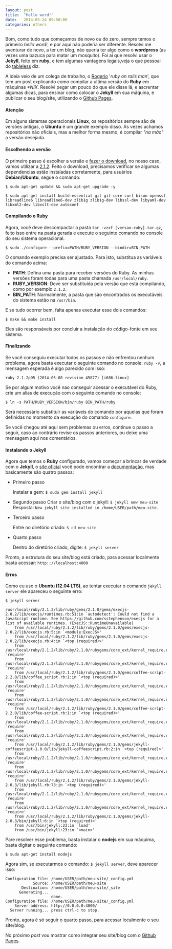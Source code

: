 ```yaml
---
layout: post
title:  "Hello word!"
date:   2014-05-24 09:50:00
categories: others
---
```


Bom, como tudo que começamos de novo ou do zero, sempre temos o primeiro *hello word!*, e por aqui não poderia ser diferente. Resolvi me aventurar de novo, a ter um blog, não queria ter algo como o **wordpress** (as vezes uma bazuca para matar um mosquito). Foi ai que resolvi usar o **Jekyll**, feito em **ruby**, e tem algumas vantagens legais,veja o que pessoal do [tableless] diz.

A ideia veio de um colega de trabalho, o [Rogerio] '_ruby on rails man_', que tem um post explicando como compilar a ultima versão do **Ruby** em máquinas _*NIX_. Resolvi pegar um pouco do que ele disse lá, e ascrentar algumas dicas, para ensinar como colocar o **Jekyll** em sua máquina, e publicar o seu blog/site, utilizando o [Github Pages].

#### Atenção

Em alguns sistemas operacionais **Linux**, os repositórios sempre são de versões antigas, o **Ubuntu** é um grande exemplo disso. As vezes achamos repositórios não oficiais, mas a melhor forma mesmo, é compilar _"na mão"_ a versão desejada.

#### Escolhendo a versão 

O primeiro passo é escolher a versão e [fazer o download], no nosso caso, vamos utilizar a [2.1.2]. Feito o download, precisamos verificar se algumas dependencias estão instaladas corretamente, para usuários **Debian/Ubuntu**, segue o comando:


```
$ sudo apt-get update && sudo apt-get upgrade -y
```

```
$ sudo apt-get install build-essential git git-core curl bison openssl libreadline6 libreadline6-dev zlib1g zlib1g-dev libssl-dev libyaml-dev libxml2-dev libxslt-dev autoconf
```

#### Compilando o Ruby
Agora, você deve descompactar a pasta `tar -vzxf [versao-ruby].tar.gz`, feito isso entre na pasta gerada e execute o seguinte comando no console do seu sistema operacional.

```
$ sudo ./configure --prefix=PATH/RUBY_VERSION --bindir=BIN_PATH
```

O comando exemplo precisa ser ajustado. Para isto, substitua as variáveis do comando acima:

 * **PATH**: Defina uma pasta para receber versões do Ruby. As minhas versões foram todas para uma pasta   chamada ``/usr/local/ruby``.
 * **RUBY_VERSION**: Deve ser substituída pela versão que está compilando, como por exemplo ``2.1.2``.
 * **BIN_PATH**: Normalmente, a pasta que são encontrados os executáveis do sistema estão na ``/usr/bin``.

E se tudo ocorrer bem, falta apenas executar esse dois comandos: 

```
$ make && make install
```

Eles são responsáveis por concluir a instalação do código-fonte em seu sistema.

#### Finalizando 

Se você conseguiu executar todos os passos e não enfrentou nenhum problema, agora basta executar o seguinte comando no console: ``ruby -v``, a mensagem esperada é algo parecido com isso:

```
ruby 2.1.2p95 (2014-05-08 revision 45877) [i686-linux]
```

Se por algum motivo você nao conseguir acessar o executável do Ruby, crie um alias de execução com o seguinte comando no console:

```
$ ln -s PATH/RUBY_VERSION/bin/ruby BIN_PATH/ruby
```

Será necessário substituir as variáveis do comando por aquelas que foram definidas no momento da execução do comando ``configure``.

Se você chegou até aqui sem problemas ou erros, continue o passo a seguir, caso ao contrário revise os passos anteriores, ou deixe uma mensagem aqui nos comentários.

#### Instalando o Jekyll

Agora que temos o **Ruby** configurado, vamos começar a brincar de verdade com o **Jekyll**, o [site oficial] você pode encontrar a [documentação], mas basicamente são quatro passos:

  * Primeiro passo

	Instalar a gem: ``$ sudo gem install jekyll``

  * Segundo passo
	Criar o site/blog com o jekyll: ``$ jekyll new meu-site``
	Resposta: ``New jekyll site installed in /home/USER/path/meu-site.`` 

  * Terceiro passo

	Entre no diretório criado: ``$ cd meu-site``

  * Quarto passo

	Dentro do diretório criado, digite: ``$ jekyll server``

Pronto, a estrutura do seu site/blog está criado, para acessar localmente basta acessar: ``http:://localhost:4000``

#### Erros

Como eu uso o **Ubuntu (12.04 LTS)**, ao tentar executar o comando ``jekyll server`` ele apareceu o seguinte erro:

```
$ jekyll server

/usr/local/ruby/2.1.2/lib/ruby/gems/2.1.0/gems/execjs-2.0.2/lib/execjs/runtimes.rb:51:in `autodetect': Could not find a JavaScript runtime. See https://github.com/sstephenson/execjs for a list of available runtimes. (ExecJS::RuntimeUnavailable)
	from /usr/local/ruby/2.1.2/lib/ruby/gems/2.1.0/gems/execjs-2.0.2/lib/execjs.rb:5:in `<module:ExecJS>'
	from /usr/local/ruby/2.1.2/lib/ruby/gems/2.1.0/gems/execjs-2.0.2/lib/execjs.rb:4:in `<top (required)>'
	from /usr/local/ruby/2.1.2/lib/ruby/2.1.0/rubygems/core_ext/kernel_require.rb:55:in `require'
	from /usr/local/ruby/2.1.2/lib/ruby/2.1.0/rubygems/core_ext/kernel_require.rb:55:in `require'
	from /usr/local/ruby/2.1.2/lib/ruby/gems/2.1.0/gems/coffee-script-2.2.0/lib/coffee_script.rb:1:in `<top (required)>'
	from /usr/local/ruby/2.1.2/lib/ruby/2.1.0/rubygems/core_ext/kernel_require.rb:55:in `require'
	from /usr/local/ruby/2.1.2/lib/ruby/2.1.0/rubygems/core_ext/kernel_require.rb:55:in `require'
	from /usr/local/ruby/2.1.2/lib/ruby/gems/2.1.0/gems/coffee-script-2.2.0/lib/coffee-script.rb:1:in `<top (required)>'
	from /usr/local/ruby/2.1.2/lib/ruby/2.1.0/rubygems/core_ext/kernel_require.rb:55:in `require'
	from /usr/local/ruby/2.1.2/lib/ruby/2.1.0/rubygems/core_ext/kernel_require.rb:55:in `require'
	from /usr/local/ruby/2.1.2/lib/ruby/gems/2.1.0/gems/jekyll-coffeescript-1.0.0/lib/jekyll-coffeescript.rb:2:in `<top (required)>'
	from /usr/local/ruby/2.1.2/lib/ruby/2.1.0/rubygems/core_ext/kernel_require.rb:55:in `require'
	from /usr/local/ruby/2.1.2/lib/ruby/2.1.0/rubygems/core_ext/kernel_require.rb:55:in `require'
	from /usr/local/ruby/2.1.2/lib/ruby/gems/2.1.0/gems/jekyll-2.0.3/lib/jekyll.rb:73:in `<top (required)>'
	from /usr/local/ruby/2.1.2/lib/ruby/2.1.0/rubygems/core_ext/kernel_require.rb:73:in `require'
	from /usr/local/ruby/2.1.2/lib/ruby/2.1.0/rubygems/core_ext/kernel_require.rb:73:in `require'
	from /usr/local/ruby/2.1.2/lib/ruby/gems/2.1.0/gems/jekyll-2.0.3/bin/jekyll:6:in `<top (required)>'
	from /usr/bin/jekyll:23:in `load'
	from /usr/bin/jekyll:23:in `<main>'
```

Pare resolver esse problema, basta instalar o **nodejs** em sua máquima, basta digitar o seguinte comando:

```
$ sudo apt-get install nodejs
```

Agora sim, se executarmos o comando: ``$ jekyll server``, deve aparecer isso:

```
Configuration file: /home/USER/path/meu-site/_config.yml
            Source: /home/USER/path/meu-site
       Destination: /home/USER/path/meu-site/_site
      Generating... 
                    done.
Configuration file: /home/USER/path/meu-site/_config.yml
    Server address: http://0.0.0.0:4000/
  Server running... press ctrl-c to stop.

```

Pronto, agora é só seguir o quarto passo, para acessar localmente o seu site/blog.

No próximo _post_ vou mostrar como integrar seu site/blog com o [Github Pages].


[Rogerio]: http://rogerio.me
[Github Pages]: https://pages.github.com/
[fazer o download]: ftp://ftp.ruby-lang.org/pub/ruby
[2.1.2]: ftp://ftp.ruby-lang.org/pub/ruby/ruby-2.1.2.tar.gz
[tableless]: http://tableless.com.br/jekyll-servindo-sites-estaticos/
[site oficial]: http://jekyllrb.com/
[documentação]:http://jekyllrb.com/docs/home/